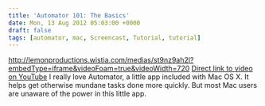 ```yaml
---
title: 'Automator 101: The Basics'
date: Mon, 13 Aug 2012 05:03:00 +0000
draft: false
tags: [automator, mac, Screencast, Tutorial, tutorial]
---
```


http://lemonproductions.wistia.com/medias/st9nz9ah2l?embedType=iframe&videoFoam=true&videoWidth=720 [Direct link to video on YouTube](https://www.youtube.com/watch?v=u4tkR5T9rsY) I really love Automator, a little app included with Mac OS X. It helps get otherwise mundane tasks done more quickly. But most Mac users are unaware of the power in this little app.